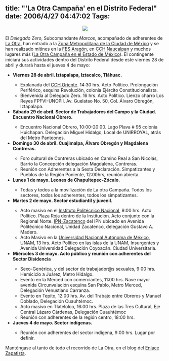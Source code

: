 title: "'La Otra Campaña' en el Distrito Federal"
date: 2006/4/27 04:47:02
Tags: 
---
<p align="center"><img src="http://espora.org/~sartaguda/laotra/containerright-image.jpg"/></p>
<p>
El <em>Delegado Zero</em>, Subcomandante <em>Marcos</em>, acompañado de adherentes de <a target="_blank" href="http://www.jornada.unam.mx/laotra/">La Otra</a>, han entrado a la <a target="_blank" href="http://es.wikipedia.org/wiki/Zona_Metropolitana_de_la_Ciudad_de_M%C3%A9xico">Zona Metropolitana de la Ciudad de México</a> y se han realizado mítines en la <a target="_blank" href="http://www.aragon.unam.mx/">FES Aragón</a>, en <a target="_blank" href="http://www.cch-naucalpan.unam.mx/">CCH Naucalpan</a> y muchos lugares más (<a target="_blank" href="http://laotra.edomex.8k.com/">La Otra Campaña en el Estado de México</a>). El contingente iniciará sus actividades dentro del Distrito Federal desde este viernes 28 de abril y durará hasta el jueves 4 de mayo:
</p>
<ul>
<li><strong>Viernes 28 de abril. Iztapalapa, Iztacalco, Tláhuac.</strong></li>
<ul>
<li>Explanada del <a target="_blank" href="http://www.cch-oriente.unam.mx/">CCH Oriente</a>. 14:30 hrs. Acto Político. Prolongación Periférico, esquina Revolución, colonia Ejército Constitucionalista.</li>
<li>Bienvenida al Delegado Zero. 16 hrs. Acto Político. Lienzo charro Los Reyes FPFVI-UNOPII. Av. Guelatao No. 50, Col. Álvaro Obregón, Iztapalapa.</li>
</ul>
<li><strong>Sábado 29 de abril. Sector de Trabajadores del Campo y la Ciudad. Encuentro Nacional Obrero.</strong></li>
<ul>
<li>Encuentro Nacional Obrero, 10:00-20:00. Lago Plava # 95 colonia Huichapan. Delegación Miguel Hidalgo, Local de UNIRROYAL, atrás del Metro Panteones.</li>
</ul>
<li><strong>Domingo 30 de abril. Cuajimalpa, Álvaro Obregón y Magdalena Contreras.</strong></li>
<ul>
<li>Foro cultural de Contreras ubicado en Camino Real a San Nicolás, Barrio la Concepción delegación Magdalena, Contreras.</li>
<li>Reunión con Adherentes a la Sexta Declaración. Simpatizantes y Pueblos de la Región Poniente, 12:00hrs, reunión abierta.</li>
</ul>
<li><strong>Lunes 1 de mayo. Leones de Chapultepec-Zócalo.</strong></li>
<ul>
<li>Todas y todos a la movilización de La otra Campaña. Todos los sectores, todos los adherentes, todos los simpatizantes.</li>
</ul>
<li><strong>Martes 2 de mayo. Sector estudiantil y juvenil.</strong></li>
<ul>
<li>Acto masivo en el <a target="_blank" href="http://www.ipn.mx">Instituto Politécnico Nacional</a>, 9:00 hrs. Acto Político. Plaza Roja dentro de la Institución. Acto conjunto con la Regional Norte. <a target="_blank" href="http://www.esimez.ipn.mx/">IPN-Zacatenco</a> del IPN ubicado en Avenida Politécnico Nacional, Unidad Zacatenco, delegación
Gustavo A. Madero.</li>
<li>Acto Masivo en la <a target="_blank" href="http://www.unam.mx">Universidad Nacional Autónoma de México, UNAM</a>, 13 hrs. Acto Político en las islas de la UNAM, Insurgentes y Avenida Universidad Delegación Coyoacán. Ciudad Universitaria.</li>
</ul>
<li><strong>Miércoles 3 de mayo. Acto público y reunión con adherentes del Sector Disidencia</strong></li>
<ul>
<li>Sexo-Genérica, y del sector de trabajador@s sexuales, 9:00 hrs. Hemiciclo a Juárez, Metro Hidalgo.</li>
<li>Evento en la Merced con comerciantes, 11:00 hrs. Nave mayor avenida Circunvalación esquina San Pablo, Metro Merced, Delegación Venustiano Carranza.</li>
<li>Evento en Tepito, 12:00 hrs. Av. del Trabajo entre Obreros y Manuel Doblado, Delegación Cuauhtémoc.</li>
<li>Acto masivo en Tlatelolco, 16:00 hrs. Plaza de las Tres Cultural, Eje Central Lázaro Cárdenas, Delegación Cuauhtémoc</li>
<li>Reunión con adherentes de la región centro, 18:00 hrs.</li>
</ul>
<li><strong>Jueves 4 de mayo. Sector indígenas.</strong></li>
<ul>
<li>Reunión con adherentes del sector indígena, 9:00 hrs. Lugar por definir.</li>
</ul>
</ul>
<p>
Manténgase al tanto de todo el recorrido de La Otra, en el blog del <a target="_blank" href="http://www.esimez.ipn.mx/">Enlace Zapatista</a>. </p>
